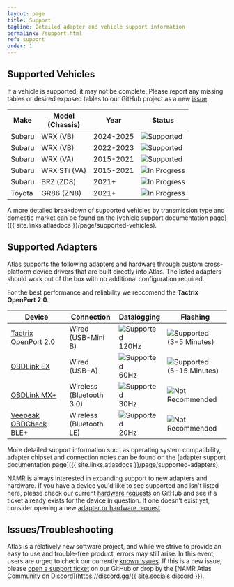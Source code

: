 ```yaml
---
layout: page
title: Support
tagline: Detailed adapter and vehicle support information
permalink: /support.html
ref: support
order: 1
---
```


## Supported Vehicles

If a vehicle is supported, it may not be complete. Please report any missing tables or desired exposed tables to our GitHub project as a new [issue](https://github.com/motorsportsresearch/atlas-public/issues). 

| Make   | Model<br>(Chassis) | Year      | Status |
|--------|--------------------|-----------|--------|
| Subaru | WRX (VB)     | 2024-2025      | ![Supported](https://flat.badgen.net/badge/icon/Supported?label&color=green) |
| Subaru | WRX (VB)     | 2022-2023      | ![Supported](https://flat.badgen.net/badge/icon/Supported?label&color=green) |
| Subaru | WRX (VA)     | 2015-2021 | ![Supported](https://flat.badgen.net/badge/icon/Supported?label&color=green) |
| Subaru | WRX STi (VA) | 2015-2021 | ![In Progress](https://flat.badgen.net/badge/icon/In%20Progress?label&color=blue) |
| Subaru | BRZ (ZD8) | 2021+     | ![In Progress](https://flat.badgen.net/badge/icon/In%20Progress?label&color=blue) |
| Toyota | GR86 (ZN8) | 2021+     | ![In Progress](https://flat.badgen.net/badge/icon/In%20Progress?label&color=blue) |

A more detailed breakdown of supported vehicles by transmission type and domestic market can be found on the [vehicle support documentation page]({{ site.links.atlasdocs }}/page/supported-vehicles).

## Supported Adapters

Atlas supports the following adapters and hardware through custom cross-platform device drivers that are built directly into Atlas. The listed adapters should work out of the box with no additional configuration required.

For the best performance and reliability we reccomend the **Tactrix OpenPort 2.0**.

| Device               | Connection | Datalogging      | Flashing |
|----------------------|------------|------------------|----------|
| [Tactrix OpenPort 2.0](https://www.tactrix.com/index.php?page=shop.product_details&flypage=flypage.tpl&product_id=17&category_id=6&option=com_virtuemart&Itemid=53&redirected=1&Itemid=53) | Wired<br>(USB-Mini B) | ![Supported](https://flat.badgen.net/badge/icon/Supported?label&color=green)<br>120Hz | ![Supported](https://flat.badgen.net/badge/icon/Supported?label&color=green)<br>(3-5 Minutes) |
| [OBDLink EX](https://www.obdlink.com/products/obdlink-ex/) | Wired<br>(USB-A) | ![Supported](https://flat.badgen.net/badge/icon/Supported?label&color=green)<br>60Hz | ![Supported](https://flat.badgen.net/badge/icon/Supported?label&color=green)<br>(5-15 Minutes) |
| [OBDLink MX+](https://www.obdlink.com/products/obdlink-mxp/) | Wireless<br>(Bluetooth 3.0) | ![Supported](https://flat.badgen.net/badge/icon/Supported?label&color=green)<br>30Hz | ![Not Recommended](https://flat.badgen.net/badge/icon/Not%20Recommended?label&color=orange) |
| [Veepeak OBDCheck BLE+](https://www.amazon.com/dp/B076XVQMVS) | Wireless<br>(Bluetooth LE) |  ![Supported](https://flat.badgen.net/badge/icon/Supported?label&color=green)<br>20Hz | ![Not Recommended](https://flat.badgen.net/badge/icon/Not%20Recommended?label&color=orange) |

More detailed support information such as operating system compatibility, adapter chipset and connection notes can be found on the [adapter support documentation page]({{ site.links.atlasdocs }}/page/supported-adapters).

NAMR is always interested in expanding support to new adapters and hardware. If you have a device you'd like to see supported and isn't listed here, please check our current [hardware requests](https://github.com/motorsportsresearch/atlas-public/labels/hardware%20request) on GitHub and see if a ticket already exists for the device in question. If one doesn't exist yet, consider opening a new [adapter or hardware request](https://github.com/motorsportsresearch/atlas-public/issues/new?labels=hardware%20request&template=adapter_request.md&title=).

## Issues/Troubleshooting

Atlas is a relatively new software project, and while we strive to provide an easy to use and trouble-free product, errors may still arise. In this event, users are urged to check our currently [known issues](https://github.com/motorsportsresearch/atlas-public/labels/bug). If this is a new issue, please [open a support ticket](https://github.com/motorsportsresearch/atlas-public/issues/new?labels=bug&template=bug_report.md) on our GitHub or drop by the [NAMR Atlas Community on Discord](https://discord.gg/{{ site.socials.discord }}).
